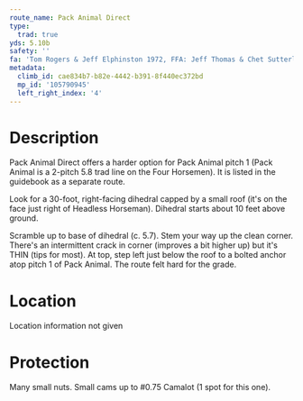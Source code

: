 ```yaml
---
route_name: Pack Animal Direct
type:
  trad: true
yds: 5.10b
safety: ''
fa: 'Tom Rogers & Jeff Elphinston 1972, FFA: Jeff Thomas & Chet Sutterlin 3/77'
metadata:
  climb_id: cae834b7-b82e-4442-b391-8f440ec372bd
  mp_id: '105790945'
  left_right_index: '4'
---
```

# Description
Pack Animal Direct offers a harder option for Pack Animal pitch 1 (Pack Animal is a 2-pitch 5.8 trad line on the Four Horsemen).  It is listed in the guidebook as a separate route.

Look for a 30-foot, right-facing dihedral capped by a small roof (it's on the face just right of Headless Horseman).  Dihedral starts about 10 feet above ground.

Scramble up to base of dihedral (c. 5.7).  Stem your way up the clean corner.  There's an intermittent crack in corner (improves a bit higher up) but it's THIN (tips for most).  At top, step left just below the roof to a bolted anchor atop pitch 1 of Pack Animal.  The route felt hard for the grade.

# Location
Location information not given

# Protection
Many small nuts.  Small cams up to #0.75 Camalot (1 spot for this one).
